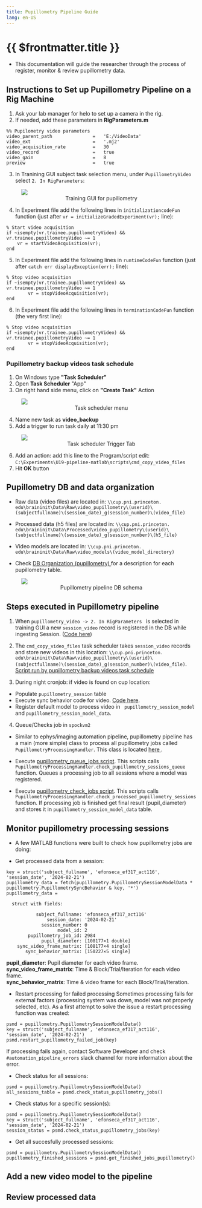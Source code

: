 ```yaml
---
title: Pupillometry Pipeline Guide
lang: en-US
---
```


# {{ $frontmatter.title }}

 + This documentation will guide the researcher through the process of register, monitor & review pupillometry data.

## Instructions to Set up Pupillometry Pipeline on a Rig Machine

1. Ask your lab manager for helo to set up a camera in the rig.
2. If needed, add these parameters in **RigParameters.m** 

```
%% Pupilometry video parameters
video_parent_path               =   'E:/VideoData'
video_ext                       =   '.mj2'
video_acquisition_rate          =   30
video_record                    =   true
video_gain                      =   8
preview                         =   true
```    

3. In Tranining GUI subject task selection menu, under `PupillometryVideo` select `2. In RigParameters`:

 <figure>
  <img src='./assets/images/pupillometry_guide/training_gui_pupillometry.png'>
  <center><figcaption>Training GUI for pupillometry</figcaption></center>
 </figure>
 
 4. In Experiment file add the following lines in `initializationcodeFun` function (just after `vr = initializeGradedExperiment(vr);` line):

```
% Start video acquisition
if ~isempty(vr.trainee.pupillometryVideo) && vr.trainee.pupillometryVideo ~= 1
    vr = startVideoAcquisition(vr);
end
```

5. In Experiment file add the following lines in `runtimeCodeFun` function (just after `catch err displayException(err);` line):

```
% Stop video acquisition
if ~isempty(vr.trainee.pupillometryVideo) && vr.trainee.pupillometryVideo ~= 1
        vr = stopVideoAcquisition(vr);
end
```

6. In Experiment file add the following lines in `terminationCodeFun` function (the very first line):

```
% Stop video acquisition
if ~isempty(vr.trainee.pupillometryVideo) && vr.trainee.pupillometryVideo ~= 1
        vr = stopVideoAcquisition(vr);
end
```

 ### Pupillometry backup videos task schedule
 
 1. On Windows type **"Task Scheduler"**
 2. Open **Task Scheduler** "App"
 3. On right hand side menu, click on **"Create Task"** Action

 <figure>
  <img src='./assets/images/configure_systems/Menu_task_scheduler.png'>
  <center><figcaption>Task scheduler menu</figcaption></center>
 </figure>

 4. Name new task as **video_backup**
 5. Add a trigger to run task daily at 11:30 pm

 <figure>
  <img src='./assets/images/configure_systems/Trigger_tab_task_scheduler.png'>
  <center><figcaption>Task scheduler Trigger Tab</figcaption></center>
 </figure>

 6. Add an action: add this line to the Program/script edit: `C:\Experiments\U19-pipeline-matlab\scripts\cmd_copy_video_files`
 7. Hit **OK** button


## Pupillometry DB and data organization

+ Raw data (video files) are located in: `\\cup.pni.princeton.
  edu\braininit\Data\Raw\video_pupillometry\(userid)\(subjectfullname)\(session_date)_g(session_number)\(video_file)`

+ Processed data (h5 files) are located in: `\\cup.pni.princeton.
  edu\braininit\Data\Processed\video_pupillometry\(userid)\(subjectfullname)\(session_date)_g(session_number)\(h5_file)`

+ Video models are located in: `\\cup.pni.princeton.
  edu\braininit\Data\Raw\video_models\(video_model_directory)`

+ Check <a href="https://braincogs.github.io/software/db_organization.html#_9-u19-pupillometry"> DB Organization (pupillometry) </a> for a description for each pupillometry table.

 <figure>
  <img src='./assets/images/pupillometry_guide/pupillometry_DB_erd.png'>
  <center><figcaption>Pupillometry pipeline DB schema</figcaption></center>
 </figure>

## Steps executed in Pupillometry pipeline

  1. When `pupillometry_video -> 2. In RigParameters ` is selected in training GUI a new `session_video` record is registered in the DB while ingesting Session. (<a href="https://github.com/BrainCOGS/U19-pipeline-matlab/blob/master/schemas/%2Bacquisition/Session.m#L135">Code here</a>)

  2. The `cmd_copy_video_files` task scheduler takes `session_video` records and store new videos in this location: `\\cup.pni.princeton.
  edu\braininit\Data\Raw\video_pupillometry\(userid)\(subjectfullname)\(session_date)_g(session_number)\(video_file)`. <a href="https://github.com/BrainCOGS/U19-pipeline-matlab/blob/master/scripts/cmd_copy_behavior_files.BAT">Script run by pupillometry backup videos task schedule</a> 
  
  3. During night cronjob: if video is found on cup location:

   + Populate `pupillometry_session` table
   + Execute sync behavior code for video. <a href="https://github.com/BrainCOGS/U19-pipeline-matlab/blob/master/schemas/%2Bpupillometry/PupillometrySyncBehavior.m"> Code here</a>.
   + Register default model to process video in ` pupillometry_session_model` and `pupillometry_session_model_data`.

 4. Queue/Checks job in `spockvm2`

   + Similar to ephys/imaging automation pipeline, pupillometry pipeline has a main (more simple) class to process all pupillometry jobs called `PupillometryProcessingHandler`. This class is located <a href="https://github.com/BrainCOGS/U19-pipeline_python/blob/master/u19_pipeline/automatic_job/pupillometry_handler.py"> here </a>.


   + Execute <a href="https://github.com/BrainCOGS/U19-pipeline_python/blob/master/u19_pipeline/automatic_job/call_pupillometry_queue_jobs.sh">pupillometry_queue_jobs script</a>. This scripts calls `PupillometryProcessingHandler.check_pupillometry_sessions_queue` function. Queues a processing job to all sessions where a model was registered. 
   + Execute <a href="https://github.com/BrainCOGS/U19-pipeline_python/blob/master/u19_pipeline/automatic_job/call_pupillometry_check_jobs.sh">pupillometry_check_jobs script</a>. This scripts calls `PupillometryProcessingHandler.check_processed_pupillometry_sessions` function. If processing job is finished get final result (pupil_diameter) and stores it in  `pupillometry_session_model_data` table.

## Monitor pupillometry processing sessions

+ A few MATLAB functions were built to check how pupillometry jobs are doing:

+ Get processed data from a session:
```
key = struct('subject_fullname', 'efonseca_ef317_act116', 'session_date', '2024-02-21')
pupillometry_data = fetch(pupillometry.PupillometrySessionModelData * pupillometry.PupillometrySyncBehavior & key, '*')
pupillometry_data = 

  struct with fields:

           subject_fullname: 'efonseca_ef317_act116'
               session_date: '2024-02-21'
             session_number: 0
                   model_id: 2
        pupillometry_job_id: 2984
             pupil_diameter: [108177×1 double]
    sync_video_frame_matrix: [108177×4 single]
       sync_behavior_matrix: [150227×5 single]
```
**pupil_diameter**: Pupil diameter for each video frame.\
**sync_video_frame_matrix**: Time & Block/Trial/Iteration for each video frame.\
**sync_behavior_matrix**: Time & video frame for each Block/Trial/Iteration.

+ Restart processing for failed processing
Sometimes processing fails for external factors (processing system was down, model was not properly selected, etc). As a first attempt to solve the issue a restart processing function was created:
```
psmd = pupillometry.PupillometrySessionModelData()
key = struct('subject_fullname', 'efonseca_ef317_act116', 'session_date', '2024-02-21')
psmd.restart_pupillometry_failed_job(key)
```
If processing fails again, contact Software Developer and check `#automation_pipeline_errors` slack channel for more information about the error.    

+ Check status for all sessions:
```
psmd = pupillometry.PupillometrySessionModelData()
all_sessions_table = psmd.check_status_pupillometry_jobs()
```    

+ Check status for a specific session(s):
```
psmd = pupillometry.PupillometrySessionModelData()
key = struct('subject_fullname', 'efonseca_ef317_act116', 'session_date', '2024-02-21')
session_status = psmd.check_status_pupillometry_jobs(key)
```    

+ Get all succesfully processed sessions:
```
psmd = pupillometry.PupillometrySessionModelData()
pupillometry_finished_sessions = psmd.get_finished_jobs_pupillometry()
```    




## Add a new video model to the pipeline



## 


## Review processed data

